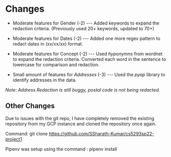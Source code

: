 # Changes

* Moderate features for Gender (-2) --- Added keywords to expand the redaction criteria. (Previously used 20+ keywords, updated to 70+)


* Moderate features for Dates (-2) --- Added one more regex pattern to redact dates in (xx/xx/xx) format.


* Moderate features for Concept (-2) --- Used *hyponymns* from wordnet to expand the redaction criteria.
Converted each word in the sentence to lowercase for comparison and redaction.


* Small amount of features for *Addresses* (-3) --- Used the *pyap* library to identify addresses in the data.

*Note: Address Redaction is still buggy, postal code is not being redacted.*

## Other Changes

Due to issues with the git repo, I have completely removed the existing repository from my GCP instance and cloned the repository once again. 

Command: git clone https://github.com/SSharath-Kumar/cs5293sp22-project1

Pipenv was setup using the command : pipenv install 
